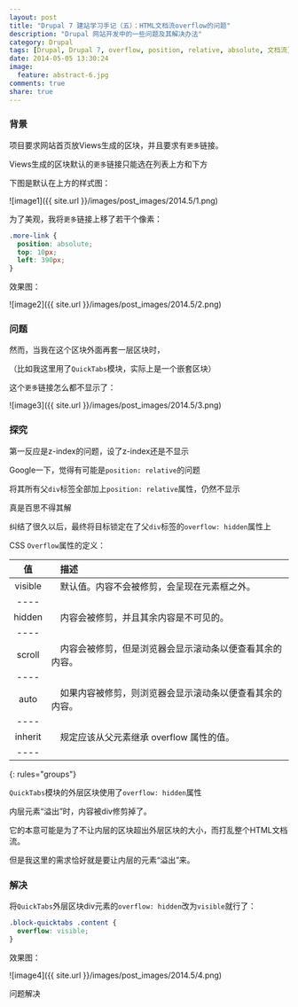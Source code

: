 ```yaml
---
layout: post
title: "Drupal 7 建站学习手记（五）：HTML文档流overflow的问题"
description: "Drupal 网站开发中的一些问题及其解决办法"
category: Drupal
tags: [Drupal, Drupal 7, overflow, position, relative, absolute, 文档流]
date: 2014-05-05 13:30:24
image:
  feature: abstract-6.jpg
comments: true
share: true
---
```


### 背景

项目要求网站首页放Views生成的区块，并且要求有`更多`链接。

Views生成的区块默认的`更多`链接只能选在列表上方和下方

下图是默认在上方的样式图：

![image1]({{ site.url }}/images/post_images/2014.5/1.png)

为了美观，我将`更多`链接上移了若干个像素：

~~~css
.more-link {
  position: absolute;
  top: 10px;
  left: 390px;
}
~~~

效果图：

![image2]({{ site.url }}/images/post_images/2014.5/2.png)

### 问题

然而，当我在这个区块外面再套一层区块时，

（比如我这里用了`QuickTabs`模块，实际上是一个嵌套区块）

这个`更多`链接怎么都不显示了：

![image3]({{ site.url }}/images/post_images/2014.5/3.png)

### 探究

第一反应是z-index的问题，设了z-index还是不显示

Google一下，觉得有可能是`position: relative`的问题

将其所有父`div`标签全部加上`position: relative`属性，仍然不显示

真是百思不得其解

纠结了很久以后，最终将目标锁定在了父`div`标签的`overflow: hidden`属性上

CSS `Overflow`属性的定义：

| 值      |　描述                                                     |
|:-------:|:----------------------------------------------------------|
| visible |　默认值。内容不会被修剪，会呈现在元素框之外。             |
|----
| hidden  |　内容会被修剪，并且其余内容是不可见的。                   |
|----
| scroll  |　内容会被修剪，但是浏览器会显示滚动条以便查看其余的内容。 |
|----
| auto    |　如果内容被修剪，则浏览器会显示滚动条以便查看其余的内容。 |
|----
| inherit |　规定应该从父元素继承 overflow 属性的值。                 |
|----
{: rules="groups"}

`QuickTabs`模块的外层区块使用了`overflow: hidden`属性

内层元素“溢出”时，内容被div修剪掉了。

它的本意可能是为了不让内层的区块超出外层区块的大小，而打乱整个HTML文档流。

但是我这里的需求恰好就是要让内层的元素“溢出”来。

### 解决

将`QuickTabs`外层区块div元素的`overflow: hidden`改为`visible`就行了：

~~~css
.block-quicktabs .content {
  overflow: visible;
}
~~~

效果图：

![image4]({{ site.url }}/images/post_images/2014.5/4.png)

问题解决
